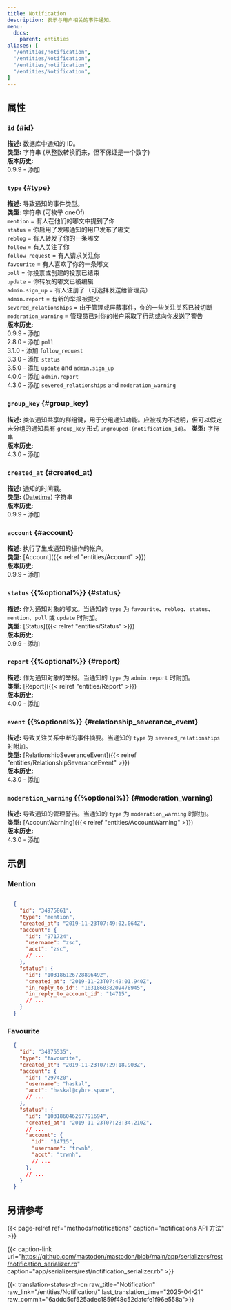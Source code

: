 ```yaml
---
title: Notification
description: 表示与用户相关的事件通知。
menu:
  docs:
    parent: entities
aliases: [
  "/entities/notification",
  "/entities/Notification",
  "/entities/notification",
  "/entities/Notification",
]
---
```


## 属性

### `id` {#id}

**描述:** 数据库中通知的 ID。\
**类型:** 字符串 (从整数转换而来，但不保证是一个数字)\
**版本历史:**\
0.9.9 - 添加

### `type` {#type}

**描述:** 导致通知的事件类型。\
**类型:** 字符串 (可枚举 oneOf)\
`mention` = 有人在他们的嘟文中提到了你\
`status` = 你启用了发嘟通知的用户发布了嘟文\
`reblog` = 有人转发了你的一条嘟文\
`follow` = 有人关注了你\
`follow_request` = 有人请求关注你\
`favourite` = 有人喜欢了你的一条嘟文\
`poll` = 你投票或创建的投票已结束\
`update` = 你转发的嘟文已被编辑\
`admin.sign_up` = 有人注册了（可选择发送给管理员）\
`admin.report` = 有新的举报被提交\
`severed_relationships` = 由于管理或屏蔽事件，你的一些关注关系已被切断\
`moderation_warning` = 管理员已对你的帐户采取了行动或向你发送了警告\
**版本历史:**\
0.9.9 - 添加\
2.8.0 - 添加 `poll`\
3.1.0 - 添加 `follow_request`\
3.3.0 - 添加 `status`\
3.5.0 - 添加 `update` and `admin.sign_up`\
4.0.0 - 添加 `admin.report`\
4.3.0 - 添加 `severed_relationships` and `moderation_warning`

### `group_key` {#group_key}

**描述:** 类似通知共享的群组键，用于分组通知功能。应被视为不透明，但可以假定未分组的通知具有 `group_key` 形式 `ungrouped-{notification_id}`。
**类型:** 字符串\
**版本历史:**\
4.3.0 - 添加

### `created_at` {#created_at}

**描述:** 通知的时间戳。\
**类型:** ([Datetime](/api/datetime-format#datetime)) 字符串\
**版本历史:**\
0.9.9 - 添加

### `account` {#account}

**描述:** 执行了生成通知的操作的帐户。\
**类型:** [Account]({{< relref "entities/Account" >}})\
**版本历史:**\
0.9.9 - 添加

### `status` {{%optional%}} {#status}

**描述:** 作为通知对象的嘟文。当通知的 `type` 为 `favourite`、`reblog`、`status`、`mention`、`poll` 或 `update` 时附加。\
**类型:** [Status]({{< relref "entities/Status" >}})\
**版本历史:**\
0.9.9 - 添加

### `report` {{%optional%}} {#report}

**描述:** 作为通知对象的举报。当通知的 `type` 为 `admin.report` 时附加。\
**类型:** [Report]({{< relref "entities/Report" >}})\
**版本历史:**\
4.0.0 - 添加

### `event` {{%optional%}} {#relationship_severance_event}

**描述:** 导致关注关系中断的事件摘要。当通知的 `type` 为 `severed_relationships` 时附加。\
**类型:** [RelationshipSeveranceEvent]({{< relref "entities/RelationshipSeveranceEvent" >}})\
**版本历史:**\
4.3.0 - 添加

### `moderation_warning` {{%optional%}} {#moderation_warning}

**描述:** 导致通知的管理警告。当通知的 `type` 为 `moderation_warning` 时附加。\
**类型:** [AccountWarning]({{< relref "entities/AccountWarning" >}})\
**版本历史:**\
4.3.0 - 添加

## 示例

### Mention

```json

  {
    "id": "34975861",
    "type": "mention",
    "created_at": "2019-11-23T07:49:02.064Z",
    "account": {
      "id": "971724",
      "username": "zsc",
      "acct": "zsc",
      // ...
    },
    "status": {
      "id": "103186126728896492",
      "created_at": "2019-11-23T07:49:01.940Z",
      "in_reply_to_id": "103186038209478945",
      "in_reply_to_account_id": "14715",
      // ...
    }
  }
```

### Favourite

```json
  {
    "id": "34975535",
    "type": "favourite",
    "created_at": "2019-11-23T07:29:18.903Z",
    "account": {
      "id": "297420",
      "username": "haskal",
      "acct": "haskal@cybre.space",
      // ...
    },
    "status": {
      "id": "103186046267791694",
      "created_at": "2019-11-23T07:28:34.210Z",
      // ...
      "account": {
        "id": "14715",
        "username": "trwnh",
        "acct": "trwnh",
        // ...
      },
      // ...
    }
  }
```

## 另请参考

{{< page-relref ref="methods/notifications" caption="notifications API 方法" >}}

{{< caption-link url="https://github.com/mastodon/mastodon/blob/main/app/serializers/rest/notification_serializer.rb" caption="app/serializers/rest/notification_serializer.rb" >}}

{{< translation-status-zh-cn raw_title="Notification" raw_link="/entities/Notification/" last_translation_time="2025-04-21" raw_commit="6addd5cf525adec1859f48c52dafcfe1f96e558a">}}
